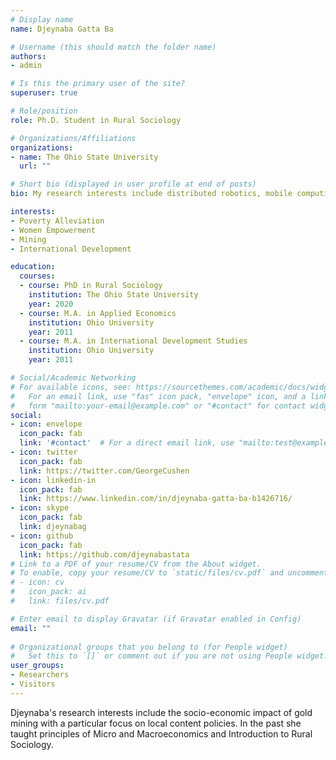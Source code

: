 ```yaml
---
# Display name
name: Djeynaba Gatta Ba

# Username (this should match the folder name)
authors:
- admin

# Is this the primary user of the site?
superuser: true

# Role/position
role: Ph.D. Student in Rural Sociology

# Organizations/Affiliations
organizations:
- name: The Ohio State University
  url: ""

# Short bio (displayed in user profile at end of posts)
bio: My research interests include distributed robotics, mobile computing and programmable matter.

interests:
- Poverty Alleviation 
- Women Empowerment
- Mining
- International Development

education:
  courses:
  - course: PhD in Rural Sociology 
    institution: The Ohio State University
    year: 2020
  - course: M.A. in Applied Economics
    institution: Ohio University
    year: 2011
  - course: M.A. in International Development Studies
    institution: Ohio University
    year: 2011

# Social/Academic Networking
# For available icons, see: https://sourcethemes.com/academic/docs/widgets/#icons
#   For an email link, use "fas" icon pack, "envelope" icon, and a link in the
#   form "mailto:your-email@example.com" or "#contact" for contact widget.
social:
- icon: envelope 
  icon_pack: fab
  link: '#contact'  # For a direct email link, use "mailto:test@example.org".
- icon: twitter
  icon_pack: fab
  link: https://twitter.com/GeorgeCushen
- icon: linkedin-in
  icon_pack: fab
  link: https://www.linkedin.com/in/djeynaba-gatta-ba-b1426716/
- icon: skype
  icon_pack: fab
  link: djeynabag
- icon: github
  icon_pack: fab
  link: https://github.com/djeynabastata
# Link to a PDF of your resume/CV from the About widget.
# To enable, copy your resume/CV to `static/files/cv.pdf` and uncomment the lines below.  
# - icon: cv
#   icon_pack: ai
#   link: files/cv.pdf

# Enter email to display Gravatar (if Gravatar enabled in Config)
email: ""
  
# Organizational groups that you belong to (for People widget)
#   Set this to `[]` or comment out if you are not using People widget.  
user_groups:
- Researchers
- Visitors
---
```

Djeynaba's research interests include the socio-economic impact of gold mining with a particular focus on local content policies. In the past she taught principles of Micro and Macroeconomics and Introduction to Rural Sociology.